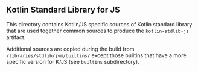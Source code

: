 ## Kotlin Standard Library for JS

This directory contains Kotlin/JS specific sources of Kotlin standard library
that are used together common sources to produce the `kotlin-stdlib-js` artifact.

Additional sources are copied during the build from `/libraries/stdlib/jvm/builtins/` except those builtins that 
have a more specific version for K/JS (see `builtins` subdirectory).